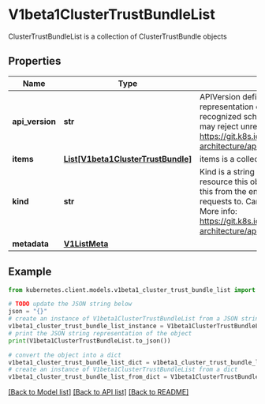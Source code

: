 # V1beta1ClusterTrustBundleList

ClusterTrustBundleList is a collection of ClusterTrustBundle objects

## Properties

Name | Type | Description | Notes
------------ | ------------- | ------------- | -------------
**api_version** | **str** | APIVersion defines the versioned schema of this representation of an object. Servers should convert recognized schemas to the latest internal value, and may reject unrecognized values. More info: https://git.k8s.io/community/contributors/devel/sig-architecture/api-conventions.md#resources | [optional] 
**items** | [**List[V1beta1ClusterTrustBundle]**](V1beta1ClusterTrustBundle.md) | items is a collection of ClusterTrustBundle objects | 
**kind** | **str** | Kind is a string value representing the REST resource this object represents. Servers may infer this from the endpoint the kubernetes.client submits requests to. Cannot be updated. In CamelCase. More info: https://git.k8s.io/community/contributors/devel/sig-architecture/api-conventions.md#types-kinds | [optional] 
**metadata** | [**V1ListMeta**](V1ListMeta.md) |  | [optional] 

## Example

```python
from kubernetes.client.models.v1beta1_cluster_trust_bundle_list import V1beta1ClusterTrustBundleList

# TODO update the JSON string below
json = "{}"
# create an instance of V1beta1ClusterTrustBundleList from a JSON string
v1beta1_cluster_trust_bundle_list_instance = V1beta1ClusterTrustBundleList.from_json(json)
# print the JSON string representation of the object
print(V1beta1ClusterTrustBundleList.to_json())

# convert the object into a dict
v1beta1_cluster_trust_bundle_list_dict = v1beta1_cluster_trust_bundle_list_instance.to_dict()
# create an instance of V1beta1ClusterTrustBundleList from a dict
v1beta1_cluster_trust_bundle_list_from_dict = V1beta1ClusterTrustBundleList.from_dict(v1beta1_cluster_trust_bundle_list_dict)
```
[[Back to Model list]](../README.md#documentation-for-models) [[Back to API list]](../README.md#documentation-for-api-endpoints) [[Back to README]](../README.md)


